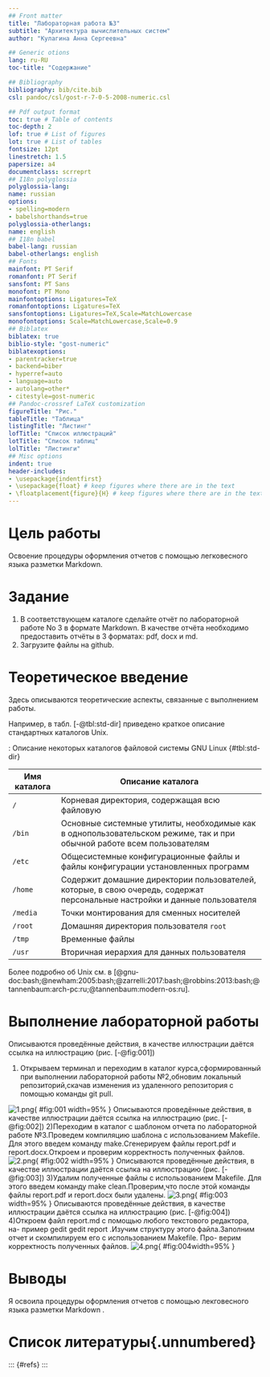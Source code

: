 ```yaml
---
## Front matter
title: "Лабораторная работа №3"
subtitle: "Архитектура вычислительных систем"
author: "Кулагина Анна Сергеевна"

## Generic otions
lang: ru-RU
toc-title: "Содержание"

## Bibliography
bibliography: bib/cite.bib
csl: pandoc/csl/gost-r-7-0-5-2008-numeric.csl

## Pdf output format
toc: true # Table of contents
toc-depth: 2
lof: true # List of figures
lot: true # List of tables
fontsize: 12pt
linestretch: 1.5
papersize: a4
documentclass: scrreprt
## I18n polyglossia
polyglossia-lang:
name: russian
options:
- spelling=modern
- babelshorthands=true
polyglossia-otherlangs:
name: english
## I18n babel
babel-lang: russian
babel-otherlangs: english
## Fonts
mainfont: PT Serif
romanfont: PT Serif
sansfont: PT Sans
monofont: PT Mono
mainfontoptions: Ligatures=TeX
romanfontoptions: Ligatures=TeX
sansfontoptions: Ligatures=TeX,Scale=MatchLowercase
monofontoptions: Scale=MatchLowercase,Scale=0.9
## Biblatex
biblatex: true
biblio-style: "gost-numeric"
biblatexoptions:
- parentracker=true
- backend=biber
- hyperref=auto
- language=auto
- autolang=other*
- citestyle=gost-numeric
## Pandoc-crossref LaTeX customization
figureTitle: "Рис."
tableTitle: "Таблица"
listingTitle: "Листинг"
lofTitle: "Список иллюстраций"
lotTitle: "Список таблиц"
lolTitle: "Листинги"
## Misc options
indent: true
header-includes:
- \usepackage{indentfirst}
- \usepackage{float} # keep figures where there are in the text
- \floatplacement{figure}{H} # keep figures where there are in the text
---
```


# Цель работы
Освоение процедуры оформления отчетов с помощью легковесного языка разметки Markdown.

# Задание

1. В соответствующем каталоге сделайте отчёт по лабораторной работе No 3
в формате Markdown. В качестве отчёта необходимо предоставить отчёты
в 3 форматах: pdf, docx и md.
2. Загрузите файлы на github.

# Теоретическое введение

Здесь описываются теоретические аспекты, связанные с выполнением работы.

Например, в табл. [-@tbl:std-dir] приведено краткое описание стандартных каталогов Unix.

: Описание некоторых каталогов файловой системы GNU Linux {#tbl:std-dir}

| Имя каталога | Описание каталога |
|--------------|----------------------------------------------------------------------------------------------------------------------------|
| `/` | Корневая директория, содержащая всю файловую |
| `/bin ` | Основные системные утилиты, необходимые как в однопользовательском режиме, так и при обычной работе всем пользователям |
| `/etc` | Общесистемные конфигурационные файлы и файлы конфигурации установленных программ |
| `/home` | Содержит домашние директории пользователей, которые, в свою очередь, содержат персональные настройки и данные пользователя |
| `/media` | Точки монтирования для сменных носителей |
| `/root` | Домашняя директория пользователя `root` |
| `/tmp` | Временные файлы |
| `/usr` | Вторичная иерархия для данных пользователя |

Более подробно об Unix см. в [@gnu-doc:bash;@newham:2005:bash;@zarrelli:2017:bash;@robbins:2013:bash;@tannenbaum:arch-pc:ru;@tannenbaum:modern-os:ru].

# Выполнение лабораторной работы

Описываются проведённые действия, в качестве иллюстрации даётся ссылка на иллюстрацию (рис. [-@fig:001])
1) Открываем терминал и переходим в каталог курса,сформированный при выполнении лабораторной работы №2,обновим локальный репозиторий,скачав изменения из удаленного репозитория с помощью команды git pull.

![1.png](image/1.jpg){ #fig:001 width=95% }
Описываются проведённые действия, в качестве иллюстрации даётся ссылка на иллюстрацию (рис. [-@fig:002])
2)Переходим в каталог с шаблоном отчета по лабораторной работе №3.Проведем компиляцию шаблона с использованием Makefile. Для этого
введем команду make.Сгенерируем файлы report.pdf и
report.docx.Откроем и проверим корректность полученных файлов.
![2.png](image/2.jpg){ #fig:002 width=95% }
Описываются проведённые действия, в качестве иллюстрации даётся ссылка на иллюстрацию (рис. [-@fig:003])
3)Удалим полученные файлы с использованием Makefile. Для этого введем
команду make clean.Проверим,что после этой команды файлы report.pdf и report.docx
были
удалены.
![3.png](image/3.jpg){ #fig:003 width=95% }
Описываются проведённые действия, в качестве иллюстрации даётся ссылка на иллюстрацию (рис. [-@fig:004])
4)Откроем файл report.md c помощью любого текстового редактора, на-
пример gedit gedit report .Изучим структуру этого файла.Заполним отчет и скомпилируем его с использованием Makefile. Про-
верим корректность полученных файлов.
![4.png](image/4.jpg){ #fig:004width=95% }
# Выводы
Я освоила процедуры оформления отчетов с помощью лекговесного языка разметки Markdown .

# Список литературы{.unnumbered}

::: {#refs}
:::
